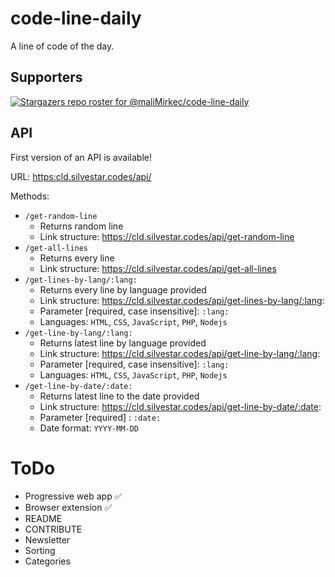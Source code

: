 # code-line-daily

A line of code of the day.

## Supporters

[![Stargazers repo roster for @maliMirkec/code-line-daily](https://reporoster.com/stars/maliMirkec/code-line-daily)](https://github.com/maliMirkec/code-line-daily/stargazers)

## API

First version of an API is available!

URL: [https:cld.silvestar.codes/api/](https:cld.silvestar.codes/api/)

Methods:
- `/get-random-line`
  - Returns random line
  - Link structure: https://cld.silvestar.codes/api/get-random-line
- `/get-all-lines`
  - Returns every line
  - Link structure: https://cld.silvestar.codes/api/get-all-lines
- `/get-lines-by-lang/:lang:`
  - Returns every line by language provided
  - Link structure: https://cld.silvestar.codes/api/get-lines-by-lang/:lang:
  - Parameter [required, case insensitive]: `:lang:`
  - Languages: `HTML`, `CSS`, `JavaScript`, `PHP`, `Nodejs`
- `/get-line-by-lang/:lang:`
  - Returns latest line by language provided
  - Link structure: https://cld.silvestar.codes/api/get-line-by-lang/:lang:
  - Parameter [required, case insensitive]: `:lang:`
  - Languages: `HTML`, `CSS`, `JavaScript`, `PHP`, `Nodejs`
- `/get-line-by-date/:date:`
  - Returns latest line to the date provided
  - Link structure: https://cld.silvestar.codes/api/get-line-by-date/:date:
  - Parameter [required] : `:date:`
  - Date format: `YYYY-MM-DD`

# ToDo

- Progressive web app ✅
- Browser extension ✅
- README
- CONTRIBUTE
- Newsletter
- Sorting
- Categories
